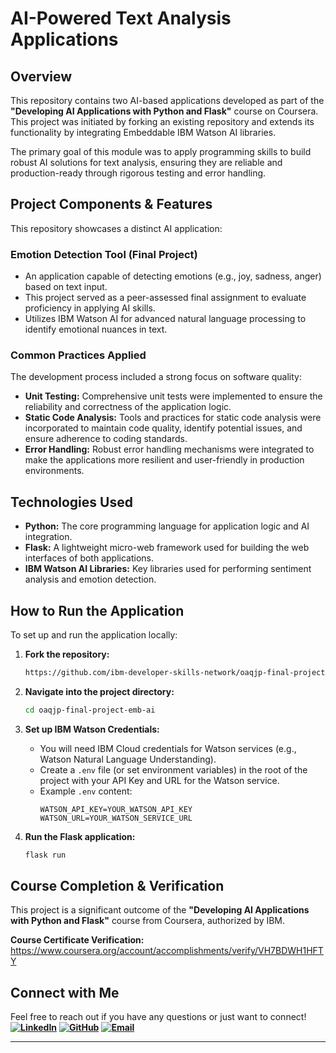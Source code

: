 # AI-Powered Text Analysis Applications

## Overview

This repository contains two AI-based applications developed as part of the **"Developing AI Applications with Python and Flask"** course on Coursera. This project was initiated by forking an existing repository and extends its functionality by integrating Embeddable IBM Watson AI libraries.

The primary goal of this module was to apply programming skills to build robust AI solutions for text analysis, ensuring they are reliable and production-ready through rigorous testing and error handling.

## Project Components & Features
This repository showcases a distinct AI application:

### Emotion Detection Tool (Final Project)
* An application capable of detecting emotions (e.g., joy, sadness, anger) based on text input.
* This project served as a peer-assessed final assignment to evaluate proficiency in applying AI skills.
* Utilizes IBM Watson AI for advanced natural language processing to identify emotional nuances in text.

### Common Practices Applied
The development process included a strong focus on software quality:

* **Unit Testing:** Comprehensive unit tests were implemented to ensure the reliability and correctness of the application logic.
* **Static Code Analysis:** Tools and practices for static code analysis were incorporated to maintain code quality, identify potential issues, and ensure adherence to coding standards.
* **Error Handling:** Robust error handling mechanisms were integrated to make the applications more resilient and user-friendly in production environments.

## Technologies Used

* **Python:** The core programming language for application logic and AI integration.
* **Flask:** A lightweight micro-web framework used for building the web interfaces of both applications.
* **IBM Watson AI Libraries:** Key libraries used for performing sentiment analysis and emotion detection.
    
## How to Run the Application

To set up and run the application locally:

1.  **Fork the repository:**
    ```bash
    https://github.com/ibm-developer-skills-network/oaqjp-final-project-emb-ai
    ```
    
2.  **Navigate into the project directory:**
    ```bash
    cd oaqjp-final-project-emb-ai
    ```
    
3.  **Set up IBM Watson Credentials:**
    * You will need IBM Cloud credentials for Watson services (e.g., Watson Natural Language Understanding).
    * Create a `.env` file (or set environment variables) in the root of the project with your API Key and URL for the Watson service.
    * Example `.env` content:
        ```
        WATSON_API_KEY=YOUR_WATSON_API_KEY
        WATSON_URL=YOUR_WATSON_SERVICE_URL
        ```

4.  **Run the Flask application:**
    ```bash
    flask run
    ```

## Course Completion & Verification

This project is a significant outcome of the **"Developing AI Applications with Python and Flask"** course from Coursera, authorized by IBM.

**Course Certificate Verification:** https://www.coursera.org/account/accomplishments/verify/VH7BDWH1HFTY

## Connect with Me
Feel free to reach out if you have any questions or just want to connect!
**[![LinkedIn](https://img.shields.io/badge/-LinkedIn-0A66C2?style=flat-square&logo=linkedin&logoColor=white)](https://www.linkedin.com/in/sjain04/)**
**[![GitHub](https://img.shields.io/badge/-GitHub-181717?style=flat-square&logo=github&logoColor=white)](https://github.com/sjain2580)**
**[![Email](https://img.shields.io/badge/-Email-D14836?style=flat-square&logo=gmail&logoColor=white)](mailto:sjain040395@gmail.com)**

---
